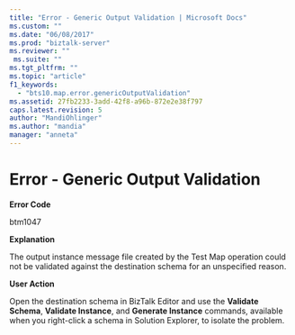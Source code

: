```yaml
---
title: "Error - Generic Output Validation | Microsoft Docs"
ms.custom: ""
ms.date: "06/08/2017"
ms.prod: "biztalk-server"
ms.reviewer: ""
 ms.suite: ""
ms.tgt_pltfrm: ""
ms.topic: "article"
f1_keywords: 
  - "bts10.map.error.genericOutputValidation"
ms.assetid: 27fb2233-3add-42f8-a96b-872e2e38f797
caps.latest.revision: 5
author: "MandiOhlinger"
ms.author: "mandia"
manager: "anneta"
---
```

# Error - Generic Output Validation
**Error Code**  
  
 btm1047  
  
 **Explanation**  
  
 The output instance message file created by the Test Map operation could not be validated against the destination schema for an unspecified reason.  
  
 **User Action**  
  
 Open the destination schema in BizTalk Editor and use the **Validate Schema**, **Validate Instance**, and **Generate Instance** commands, available when you right-click a schema in Solution Explorer, to isolate the problem.